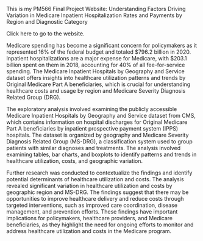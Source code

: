 This is my PM566 Final Project Website: Understanding Factors Driving Variation in Medicare Inpatient Hospitalization Rates and Payments by Region and Diagnostic Category

Click here to go to the website.

Medicare spending has become a significant concern for policymakers as it represented 16% of the federal budget and totaled \$796.2 billion in 2020. Inpatient hospitalizations are a major expense for Medicare, with $203.1 billion spent on them in 2018, accounting for 40% of all fee-for-service spending. The Medicare Inpatient Hospitals by Geography and Service dataset offers insights into healthcare utilization patterns and trends by Original Medicare Part A beneficiaries, which is crucial for understanding healthcare costs and usage by region and Medicare Severity Diagnosis Related Group (DRG).

The exploratory analysis involved examining the publicly accessible Medicare Inpatient Hospitals by Geography and Service dataset from CMS, which contains information on hospital discharges for Original Medicare Part A beneficiaries by inpatient prospective payment system (IPPS) hospitals. The dataset is organized by geography and Medicare Severity Diagnosis Related Group (MS-DRG), a classification system used to group patients with similar diagnoses and treatments. The analysis involved examining tables, bar charts, and boxplots to identify patterns and trends in healthcare utilization, costs, and geographic variation.

Further research was conducted to contextualize the findings and identify potential determinants of healthcare utilization and costs. The analysis revealed significant variation in healthcare utilization and costs by geographic region and MS-DRG. The findings suggest that there may be opportunities to improve healthcare delivery and reduce costs through targeted interventions, such as improved care coordination, disease management, and prevention efforts. These findings have important implications for policymakers, healthcare providers, and Medicare beneficiaries, as they highlight the need for ongoing efforts to monitor and address healthcare utilization and costs in the Medicare program.
